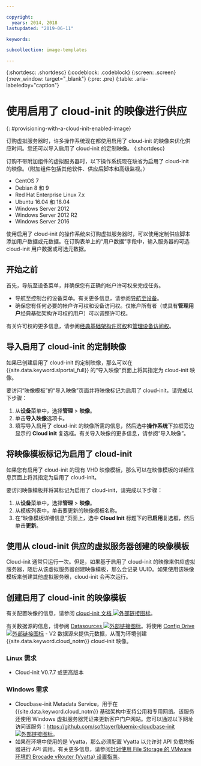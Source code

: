 ```yaml
---

copyright:
  years: 2014, 2018
lastupdated: "2019-06-11"

keywords:

subcollection: image-templates

---
```


{:shortdesc: .shortdesc}
{:codeblock: .codeblock}
{:screen: .screen}
{:new_window: target="_blank"}
{:pre: .pre}
{:table: .aria-labeledby="caption"}


# 使用启用了 cloud-init 的映像进行供应
{: #provisioning-with-a-cloud-init-enabled-image}

订购虚拟服务器时，许多操作系统现在都使用启用了 cloud-init 的映像来优化供应时间。您还可以导入启用了 cloud-init 的定制映像。
{:shortdesc}

订购不带附加组件的虚拟服务器时，以下操作系统现在缺省为启用了 cloud-init 的映像。（附加组件包括其他软件、供应后脚本和高级监视。）
* CentOS 7
* Debian 8 和 9
* Red Hat Enterprise Linux 7.x
* Ubuntu 16.04 和 18.04
* Windows Server 2012
* Windows Server 2012 R2
* Windows Server 2016

使用启用了 cloud-init 的操作系统来订购虚拟服务器时，可以使用定制供应脚本添加用户数据或元数据。在订购表单上的“用户数据”字段中，输入服务器的可选 cloud-init 用户数据或可选元数据。

## 开始之前
首先，导航至设备菜单，并确保您有正确的帐户许可权来完成任务。

* 导航至控制台的设备菜单。有关更多信息，请参阅[导航至设备](/docs/infrastructure/image-templates?topic=virtual-servers-navigating-devices)。
* 确保您有任何必要的帐户许可权和设备访问权。仅帐户所有者（或具有**管理用户**经典基础架构许可权的用户）可以调整许可权。

有关许可权的更多信息，请参阅[经典基础架构许可权](/docs/iam?topic=iam-infrapermission#infrapermission)和[管理设备访问权](/docs/vsi?topic=virtual-servers-managing-device-access)。

## 导入启用了 cloud-init 的定制映像

如果已创建启用了 cloud-init 的定制映像，那么可以在 {{site.data.keyword.slportal_full}} 的“导入映像”页面上将其指定为 cloud-init 映像。

要访问“映像模板”的“导入映像”页面并将映像标记为启用了 cloud-init，请完成以下步骤：
1. 从**设备**菜单中，选择**管理** > **映像**。
2. 单击**导入映像**选项卡。
3. 填写导入启用了 cloud-init 的映像所需的信息，然后选中**操作系统**下拉框旁边显示的 **Cloud init** 复选框。有关导入映像的更多信息，请参阅“导入映像”。

## 将映像模板标记为启用了 cloud-init

如果您有启用了 cloud-init 的现有 VHD 映像模板，那么可以在映像模板的详细信息页面上将其指定为启用了 cloud-init。

要访问映像模板并将其标记为启用了 cloud-init，请完成以下步骤：
1. 从**设备**菜单中，选择**管理** > **映像**。
2. 从模板列表中，单击要更新的映像模板名称。
3. 在“映像模板详细信息”页面上，选中 **Cloud Init** 标题下的**已启用**复选框，然后单击**更新**。

## 使用从 cloud-init 供应的虚拟服务器创建的映像模板

Cloud-init 通常只运行一次。但是，如果基于启用了 cloud-init 的映像来供应虚拟服务器，随后从该虚拟服务器创建映像模板，那么会记录 UUID。如果使用该映像模板来创建其他虚拟服务器，cloud-init 会再次运行。

## 创建启用了 cloud-init 的映像模板

有关配置映像的信息，请参阅 [cloud-init 文档 ![外部链接图标](../../icons/launch-glyph.svg "外部链接图标")](https://cloudinit.readthedocs.io/en/latest/)。

有关数据源的信息，请参阅 [Datasources ![外部链接图标](../../icons/launch-glyph.svg "外部链接图标")](http://cloudinit.readthedocs.io/en/latest/topics/datasources.html)。将使用 [Config Drive ![外部链接图标](../../icons/launch-glyph.svg "外部链接图标")](http://cloudinit.readthedocs.io/en/latest/topics/datasources/configdrive.html) - V2 数据源来提供元数据，从而为环境创建 {{site.data.keyword.cloud_notm}} cloud-init 映像。

### Linux 需求
* Cloud-init V0.7.7 或更高版本

### Windows 需求
* Cloudbase-init Metadata Service，用于在 {{site.data.keyword.cloud_notm}} 基础架构中支持公用和专用网络。该服务还使用 Windows 虚拟服务器凭证来更新客户门户网站。您可以通过以下网址访问该服务：[https://github.com/softlayer/bluemix-cloudbase-init ![外部链接图标](../../icons/launch-glyph.svg "外部链接图标")](https://github.com/softlayer/bluemix-cloudbase-init)。
* 如果在环境中使用的是 Vyatta，那么必须配置 Vyatta 以允许对 API 负载均衡器进行 API 调用。有关更多信息，请参阅[针对使用 File Storage 的 VMware 环境的 Brocade vRouter (Vyatta) 设置指南](/docs/infrastructure/virtual-router-appliance?topic=hardware-firewall-dedicated-ibm-cloud-ip-ranges#load-balancer-ips)。
